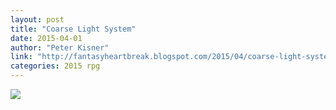 ```yaml
---
layout: post
title: "Coarse Light System"
date: 2015-04-01
author: "Peter Kisner"
link: "http://fantasyheartbreak.blogspot.com/2015/04/coarse-light-system-microgame.html"
categories: 2015 rpg
---
```

![]({{site.url}}/2015images/CoarseLightSystem.jpg)
